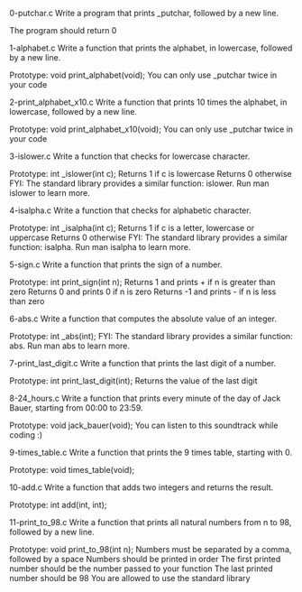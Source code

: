 0-putchar.c
Write a program that prints _putchar, followed by a new line.

The program should return 0

1-alphabet.c
Write a function that prints the alphabet, in lowercase, followed by a new line.

Prototype: void print_alphabet(void);
You can only use _putchar twice in your code

2-print_alphabet_x10.c
Write a function that prints 10 times the alphabet, in lowercase, followed by a new line.

Prototype: void print_alphabet_x10(void);
You can only use _putchar twice in your code

3-islower.c
Write a function that checks for lowercase character.

Prototype: int _islower(int c);
Returns 1 if c is lowercase
Returns 0 otherwise
FYI: The standard library provides a similar function: islower. Run man islower to learn more.

4-isalpha.c
Write a function that checks for alphabetic character.

Prototype: int _isalpha(int c);
Returns 1 if c is a letter, lowercase or uppercase
Returns 0 otherwise
FYI: The standard library provides a similar function: isalpha. Run man isalpha to learn more.

5-sign.c
Write a function that prints the sign of a number.

Prototype: int print_sign(int n);
Returns 1 and prints + if n is greater than zero
Returns 0 and prints 0 if n is zero
Returns -1 and prints - if n is less than zero

6-abs.c
Write a function that computes the absolute value of an integer.

Prototype: int _abs(int);
FYI: The standard library provides a similar function: abs. Run man abs to learn more.

7-print_last_digit.c
Write a function that prints the last digit of a number.

Prototype: int print_last_digit(int);
Returns the value of the last digit

8-24_hours.c
Write a function that prints every minute of the day of Jack Bauer, starting from 00:00 to 23:59.

Prototype: void jack_bauer(void);
You can listen to this soundtrack while coding :)

9-times_table.c
Write a function that prints the 9 times table, starting with 0.

Prototype: void times_table(void);

10-add.c
Write a function that adds two integers and returns the result.

Prototype: int add(int, int);

11-print_to_98.c
Write a function that prints all natural numbers from n to 98, followed by a new line.

Prototype: void print_to_98(int n);
Numbers must be separated by a comma, followed by a space
Numbers should be printed in order
The first printed number should be the number passed to your function
The last printed number should be 98
You are allowed to use the standard library
